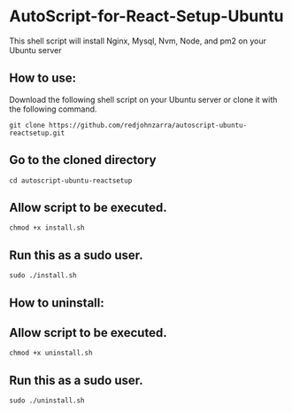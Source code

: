AutoScript-for-React-Setup-Ubuntu
===========================

This shell script will install Nginx, Mysql, Nvm, Node, and pm2 on your Ubuntu server

How to use:
-----------

Download the following shell script on your Ubuntu server or clone it with the following command.
```
git clone https://github.com/redjohnzarra/autoscript-ubuntu-reactsetup.git
```
Go to the cloned directory
------------------------------
```
cd autoscript-ubuntu-reactsetup
```
Allow script to be executed.
------------------------------
```
chmod +x install.sh
```
Run this as a sudo user.
-------------------------
```
sudo ./install.sh
```


How to uninstall:
-------------

Allow script to be executed.
------------------------------
```
chmod +x uninstall.sh
```
Run this as a sudo user.
-------------------------
```
sudo ./uninstall.sh
```
